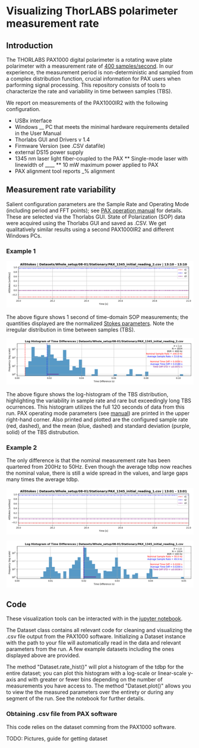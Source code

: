 # Visualizing ThorLABS polarimeter measurement rate

## Introduction
The THORLABS PAX1000 digital polarimeter is a rotating wave plate polarimeter with a measurement rate of [400 samples/second](https://www.thorlabs.com/newgrouppage9.cfm?objectgroup_id=1564). In our experience, the measurement period is non-deterministic and sampled from a complex distribution function, crucial information for PAX users when parforming signal processing. This repository consists of tools to characterize the rate and variability in time between samples (TBS).

We report on measurements of the PAX1000IR2 with the following configuration.
* USBx interface
* Windows __ PC that meets the minimal hardware requirements detailed in the User Manual
* Thorlabs GUI and Drivers v 1.4
* Firmware Version (see .CSV datafile)
* external DS15 power supply
* 1345 nm laser light fiber-coupled to the PAX
** Single-mode laser with linewidth of ____
** 10 mW maximum power applied to PAX
* PAX alignment tool reports _% alignment

## Measurement rate variability
Salient configuration parameters are the Sample Rate and Operating Mode (including period and FFT points); see [PAX operation manual](https://www.thorlabs.com/thorproduct.cfm?partnumber=PAX1000IR2) for details. These are selected via the Thorlabs GUI. State of Polarization (SOP) data were acquired using the Thorlabs GUI and saved as .CSV. We get qualitatively similar results using a second PAX1000IR2 and different Windows PCs.

### Example 1
![Measurement plot](pax_hist_photos/meas_1.png "Measurement plot")

The above figure shows 1 second of time-domain SOP measurements; the quantities displayed are the normalized [Stokes parameters](https://en.wikipedia.org/wiki/Stokes_parameters). Note the irregular distribution in time between samples (TBS).

<!-- ![Histogram plot](pax_hist_photos/hist_nolog_1.png "Histogram plot") -->

![Log Histogram plot](pax_hist_photos/hist_1.png "Log Histogram plot")

The above figure shows the log-histogram of the TBS distribution, highlighting the variability in sample rate and rare but exceedingly long TBS ocurrences. This histogram utilizes the full 120 seconds of data from this run. PAX operating mode parameters (see [manual](https://www.thorlabs.com/thorproduct.cfm?partnumber=PAX1000IR2)) are printed in the upper right-hand corner. Also printed and plotted are the configured sample rate (red, dashed), and the mean (blue, dashed) and standard deviation (purple, solid) of the TBS distrubution.

### Example 2
The only difference is that the nominal measurement rate has been quartered from 200Hz to 50Hz. Even though the average tdbp now reaches the nominal value, there is still a wide spread in the values, and large gaps many times the average tdbp.

![Measurement plot](pax_hist_photos/meas_2.png "Measurement plot")

<!-- ![Histogram plot](pax_hist_photos/hist_nolog_2.png "Histogram plot") -->

![Log Histogram plot](pax_hist_photos/hist_2.png "Log Histogram plot")

## Code
These visualization tools can be interacted with in the [jupyter notebook](PAX_code/PAX_Code_Notebook.ipynb).

The Dataset class contains all relevant code for cleaning and visualizing the .csv file output from the PAX1000 software. Initializing a Dataset instance with the path to your file will automatically read in the data and relevant parameters from the run. A few example datasets including the ones displayed above are provided.

The method "Dataset.rate_hist()" will plot a histogram of the tdbp for the entire dataset; you can plot this histogram with a log-scale or linear-scale y-axis and with greater or fewer bins depending on the number of measurements you have access to. The method "Dataset.plot()" allows you to view the the measured parameters over the entirety or during any segment of the run. See the notebook for further details.

### Obtaining .csv file from PAX software
This code relies on the dataset comming from the PAX1000 software.

TODO: Pictures, guide for getting dataset
